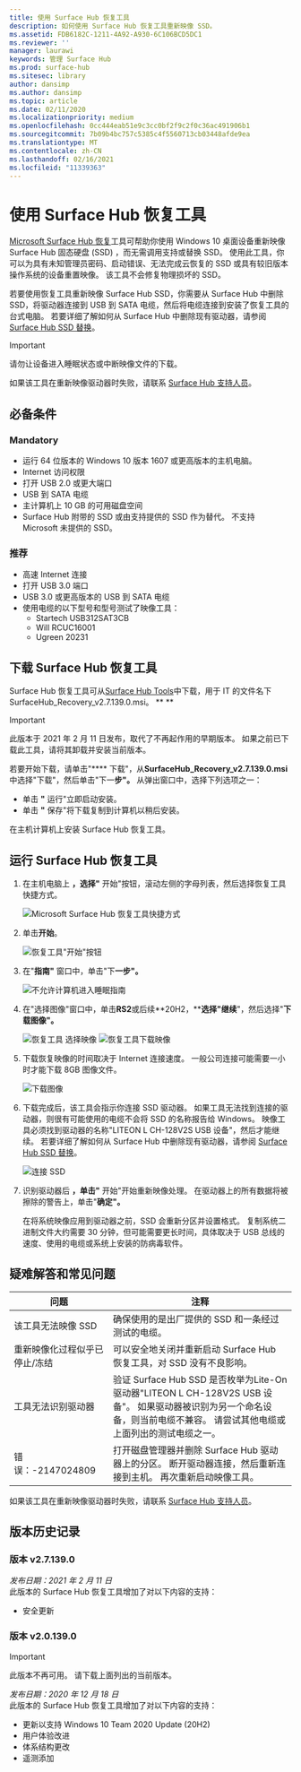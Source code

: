 ```yaml
---
title: 使用 Surface Hub 恢复工具
description: 如何使用 Surface Hub 恢复工具重新映像 SSD。
ms.assetid: FDB6182C-1211-4A92-A930-6C106BCD5DC1
ms.reviewer: ''
manager: laurawi
keywords: 管理 Surface Hub
ms.prod: surface-hub
ms.sitesec: library
author: dansimp
ms.author: dansimp
ms.topic: article
ms.date: 02/11/2020
ms.localizationpriority: medium
ms.openlocfilehash: 0cc444eab51e9c3cc0bf2f9c2f0c36ac491906b1
ms.sourcegitcommit: 7b09b4bc757c5385c4f5560713cb03448afde9ea
ms.translationtype: MT
ms.contentlocale: zh-CN
ms.lasthandoff: 02/16/2021
ms.locfileid: "11339363"
---
```

# 使用 Surface Hub 恢复工具

[Microsoft Surface Hub 恢复](https://www.microsoft.com/download/details.aspx?id=52210)工具可帮助你使用 Windows 10 桌面设备重新映像 Surface Hub 固态硬盘 (SSD) ，而无需调用支持或替换 SSD。 使用此工具，你可以为具有未知管理员密码、启动错误、无法完成云恢复的 SSD 或具有较旧版本操作系统的设备重置映像。 该工具不会修复物理损坏的 SSD。

若要使用恢复工具重新映像 Surface Hub SSD，你需要从 Surface Hub 中删除 SSD，将驱动器连接到 USB 到 SATA 电缆，然后将电缆连接到安装了恢复工具的台式电脑。 若要详细了解如何从 Surface Hub 中删除现有驱动器，请参阅 [Surface Hub SSD 替换](surface-hub-ssd-replacement.md)。

> [!IMPORTANT]
> 请勿让设备进入睡眠状态或中断映像文件的下载。

如果该工具在重新映像驱动器时失败，请联系 [Surface Hub 支持人员](https://support.microsoft.com/help/4037644/surface-contact-surface-warranty-and-software-support)。

##  <a name="prerequisites"></a>必备条件

###  <a name="mandatory"></a>Mandatory

- 运行 64 位版本的 Windows 10 版本 1607 或更高版本的主机电脑。
- Internet 访问权限
- 打开 USB 2.0 或更大端口
- USB 到 SATA 电缆
- 主计算机上 10 GB 的可用磁盘空间
- Surface Hub 附带的 SSD 或由支持提供的 SSD 作为替代。 不支持 Microsoft 未提供的 SSD。

###  <a name="recommended"></a>推荐

- 高速 Internet 连接
- 打开 USB 3.0 端口
- USB 3.0 或更高版本的 USB 到 SATA 电缆
- 使用电缆的以下型号和型号测试了映像工具：
    - Startech USB312SAT3CB
    - Will RCUC16001
    - Ugreen 20231

##  <a name="download-surface-hub-recovery-tool"></a>下载 Surface Hub 恢复工具

Surface Hub 恢复工具可从[Surface Hub Tools](https://www.microsoft.com/download/details.aspx?id=52210)中下载，用于 IT 的文件名下SurfaceHub_Recovery_v2.7.139.0.msi。 ** **

> [!IMPORTANT]
> 此版本于 2021 年 2 月 11 日发布，取代了不再起作用的早期版本。 如果之前已下载此工具，请将其卸载并安装当前版本。

若要开始下载，请单击"**** 下载"，从**SurfaceHub_Recovery_v2.7.139.0.msi**中选择"下载"，然后单击"下一**步"。** 从弹出窗口中，选择下列选项之一：

- 单击 **"** 运行"立即启动安装。
- 单击 **"** 保存"将下载复制到计算机以稍后安装。

在主机计算机上安装 Surface Hub 恢复工具。

##  <a name="run-surface-hub-recovery-tool"></a>运行 Surface Hub 恢复工具

1. 在主机电脑上 **，选择"** 开始"按钮，滚动左侧的字母列表，然后选择恢复工具快捷方式。

    ![Microsoft Surface Hub 恢复工具快捷方式](images/shrt-shortcut.png)

2. 单击**开始**。

    ![恢复工具"开始"按钮](images/shrt-start.png)


3. 在"**指南"** 窗口中，单击"下**一步"。**

    ![不允许计算机进入睡眠指南](images/shrt-guidance.png)

4. 在"选择图像"窗口中，单击**RS2**或后续**20H2，****选择"继续**"，然后选择"**下载图像"。**

     ![恢复工具 选择映像 ](images/shrt-select-image.png) ![ 恢复工具下载映像](images/shrt-download-image.png)

5. 下载恢复映像的时间取决于 Internet 连接速度。 一般公司连接可能需要一小时才能下载 8GB 图像文件。

    ![下载图像](images/shrt-download.png)



5. 下载完成后，该工具会指示你连接 SSD 驱动器。 如果工具无法找到连接的驱动器，则很有可能使用的电缆不会将 SSD 的名称报告给 Windows。  映像工具必须找到驱动器的名称"LITEON L CH-128V2S USB 设备"，然后才能继续。  若要详细了解如何从 Surface Hub 中删除现有驱动器，请参阅 [Surface Hub SSD 替换](surface-hub-ssd-replacement.md)。

    ![连接 SSD](images/shrt-drive.png)

6. 识别驱动器后 **，单击"** 开始"开始重新映像处理。 在驱动器上的所有数据将被擦除的警告上，单击"**确定"。**



    在将系统映像应用到驱动器之前，SSD 会重新分区并设置格式。 复制系统二进制文件大约需要 30 分钟，但可能需要更长时间，具体取决于 USB 总线的速度、使用的电缆或系统上安装的防病毒软件。



##  <a name="troubleshooting-and-common-problems"></a>疑难解答和常见问题

问题 | 注释
--- | ---
该工具无法映像 SSD | 确保使用的是出厂提供的 SSD 和一条经过测试的电缆。
重新映像化过程似乎已停止/冻结 | 可以安全地关闭并重新启动 Surface Hub 恢复工具，对 SSD 没有不良影响。
工具无法识别驱动器 | 验证 Surface Hub SSD 是否枚举为Lite-On驱动器"LITEON L CH-128V2S USB 设备"。  如果驱动器被识别为另一个命名设备，则当前电缆不兼容。 请尝试其他电缆或上面列出的测试电缆之一。
错误：-2147024809 | 打开磁盘管理器并删除 Surface Hub 驱动器上的分区。  断开驱动器连接，然后重新连接到主机。 再次重新启动映像工具。

如果该工具在重新映像驱动器时失败，请联系 [Surface Hub 支持人员](https://support.microsoft.com/help/4037644/surface-contact-surface-warranty-and-software-support)。

##  <a name="version-history"></a>版本历史记录


###  <a name="version-v2.7.139.0"></a>版本 v2.7.139.0

*发布日期：2021 年 2 月 11 日*<br>
此版本的 Surface Hub 恢复工具增加了对以下内容的支持：

- 安全更新


###  <a name="version-v2.0.139.0"></a>版本 v2.0.139.0

> [!IMPORTANT]
> 此版本不再可用。 请下载上面列出的当前版本。 

*发布日期：2020 年 12 月 18 日*<br>
此版本的 Surface Hub 恢复工具增加了对以下内容的支持：
- 更新以支持 Windows 10 Team 2020 Update (20H2) 
- 用户体验改进
- 体系结构更改
- 遥测添加

